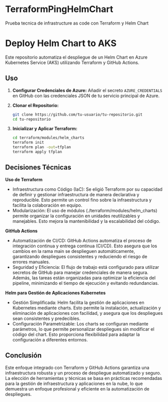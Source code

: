 # TerraformPingHelmChart
Prueba tecnica de infrastructure as code con Terraform y Helm Chart

# Deploy Helm Chart to AKS

Este repositorio automatiza el despliegue de un Helm Chart en Azure Kubernetes Service (AKS) utilizando Terraform y GitHub Actions.

## Uso

1. **Configurar Credenciales de Azure:**
   Añadir el secreto `AZURE_CREDENTIALS` en GitHub con las credenciales JSON de tu servicio principal de Azure.

3. **Clonar el Repositorio:**
   ```bash
   git clone https://github.com/tu-usuario/tu-repositorio.git
   cd tu-repositorio

4. **Inicializar y Aplicar Terraform:**

   ```bash
   cd terraform/modules/helm_charts
   terraform init
   terraform plan -out=tfplan
   terraform apply tfplan


## Decisiones Técnicas

**Uso de Terraform**
- Infraestructura como Código (IaC): Se eligió Terraform por su capacidad de definir y gestionar infraestructura de manera declarativa y reproducible. Esto permite un control fino sobre la infraestructura y facilita la colaboración en equipo.
- Modularización: El uso de módulos (./terraform/modules/helm_charts) permite organizar la configuración en unidades reutilizables y manejables. Esto mejora la mantenibilidad y la escalabilidad del código.

**GitHub Actions**
- Automatización de CI/CD: GitHub Actions automatiza el proceso de integración continua y entrega continua (CI/CD). Esto asegura que los cambios en la rama main se desplieguen automáticamente, garantizando despliegues consistentes y reduciendo el riesgo de errores manuales.
- Seguridad y Eficiencia: El flujo de trabajo está configurado para utilizar secretos de GitHub para manejar credenciales de manera segura. Además, las tareas están organizadas para optimizar la eficiencia del pipeline, minimizando el tiempo de ejecución y evitando redundancias.

**Helm para Gestión de Aplicaciones Kubernetes**
- Gestión Simplificada: Helm facilita la gestión de aplicaciones en Kubernetes mediante charts. Esto permite la instalación, actualización y eliminación de aplicaciones con facilidad, y asegura que los despliegues sean consistentes y predecibles.
- Configuración Parametrizable: Los charts se configuran mediante parámetros, lo que permite personalizar despliegues sin modificar el código del chart. Esto proporciona flexibilidad para adaptar la configuración a diferentes entornos.

## Conclusión
Este enfoque integrado con Terraform y GitHub Actions garantiza una infraestructura robusta y un proceso de despliegue automatizado y seguro. La elección de herramientas y técnicas se basa en prácticas recomendadas para la gestión de infraestructura y aplicaciones en la nube, lo que demuestra un enfoque profesional y eficiente en la automatización de despliegues.

